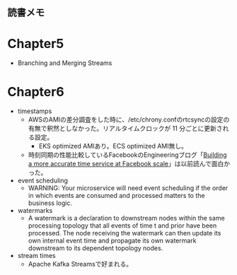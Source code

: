 ## 読書メモ

# Chapter5
- Branching and Merging Streams

# Chapter6
- timestamps
  - AWSのAMIの差分調査をした時に、/etc/chrony.confのrtcsyncの設定の有無で釈然としなかった。リアルタイムクロックが 11 分ごとに更新される設定。
    - EKS optimized AMIあり。ECS optimized AMI無し。
  - 時刻同期の性能比較しているFacebookのEngineeringブログ「[Building a more accurate time service at Facebook scale](https://engineering.fb.com/2020/03/18/production-engineering/ntp-service/)」は以前読んで面白かった。
- event scheduling
  - WARNING: Your microservice will need event scheduling if the order in which events are consumed and processed matters to the business logic.
- watermarks
  - A watermark is a declaration to downstream nodes within the same processing topology that all events of time t and prior have been processed. The node receiving the watermark can then update its own internal event time and propagate its own watermark downstream to its dependent topology nodes. 
- stream times
  - Apache Kafka Streamsで好まれる。